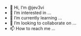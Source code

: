 - 👋 Hi, I’m @jev3vi
- 👀 I’m interested in ...
- 🌱 I’m currently learning ...
- 💞️ I’m looking to collaborate on ...
- 📫 How to reach me ...

<!---
jev3vi/jev3vi is a ✨ special ✨ repository because its `README.md` (this file) appears on your GitHub profile.
You can click the Preview link to take a look at your changes.
--->
